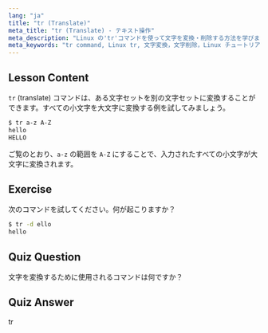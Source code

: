 ```yaml
---
lang: "ja"
title: "tr (Translate)"
meta_title: "tr (Translate) - テキスト操作"
meta_description: "Linux の'tr'コマンドを使って文字を変換・削除する方法を学びます。文字変換の例と演習を通して理解を深めましょう。Linux の学習を始めましょう！"
meta_keywords: "tr command, Linux tr, 文字変換，文字削除，Linux チュートリアル，初心者 Linux, Linux ガイド"
---
```


## Lesson Content

`tr` (translate) コマンドは、ある文字セットを別の文字セットに変換することができます。すべての小文字を大文字に変換する例を試してみましょう。

```bash
$ tr a-z A-Z
hello
HELLO
```

ご覧のとおり、`a-z` の範囲を `A-Z` にすることで、入力されたすべての小文字が大文字に変換されます。

## Exercise

次のコマンドを試してください。何が起こりますか？

```bash
$ tr -d ello
hello
```

## Quiz Question

文字を変換するために使用されるコマンドは何ですか？

## Quiz Answer

tr
